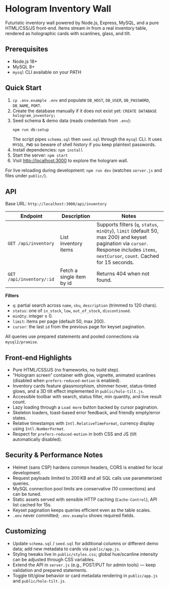 # Hologram Inventory Wall

Futuristic inventory wall powered by Node.js, Express, MySQL, and a pure HTML/CSS/JS front-end. Items stream in from a real inventory table, rendered as holographic cards with scanlines, glass, and tilt.

## Prerequisites

- Node.js 18+
- MySQL 8+
- `mysql` CLI available on your PATH

## Quick Start

1. `cp .env.example .env` and populate `DB_HOST`, `DB_USER`, `DB_PASSWORD`, `DB_NAME`, `PORT`.
2. Create the database manually if it does not exist yet: `CREATE DATABASE hologram_inventory;`
3. Seed schema & demo data (reads credentials from `.env`):
   ```bash
   npm run db:setup
   ```
   The script pipes `schema.sql` then `seed.sql` through the `mysql` CLI. It uses `MYSQL_PWD` so beware of shell history if you keep plaintext passwords.
4. Install dependencies: `npm install`
5. Start the server: `npm start`
6. Visit [http://localhost:3000](http://localhost:3000) to explore the hologram wall.

For live reloading during development: `npm run dev` (watches `server.js` and files under `public/`).

## API

Base URL: `http://localhost:3000/api/inventory`

| Endpoint | Description | Notes |
| --- | --- | --- |
| `GET /api/inventory` | List inventory items | Supports filters (`q`, `status`, `minQty`), `limit` (default 50, max 200) and keyset pagination via `cursor`. Response includes `items`, `nextCursor`, `count`. Cached for 15 seconds. |
| `GET /api/inventory/:id` | Fetch a single item by id | Returns 404 when not found. |

**Filters**

- `q`: partial search across `name`, `sku`, `description` (trimmed to 120 chars).
- `status`: one of `in_stock`, `low`, `out_of_stock`, `discontinued`.
- `minQty`: integer ≥ 0.
- `limit`: items per page (default 50, max 200).
- `cursor`: the last `id` from the previous page for keyset pagination.

All queries use prepared statements and pooled connections via `mysql2/promise`.

## Front-end Highlights

- Pure HTML/CSS/JS (no frameworks, no build step).
- “Hologram screen” container with glow, vignette, animated scanlines (disabled when `prefers-reduced-motion` is enabled).
- Inventory cards feature glassmorphism, shimmer hover, status-tinted glows, and a 3D tilt effect implemented in `public/holo-tilt.js`.
- Accessible toolbar with search, status filter, min quantity, and live result count.
- Lazy loading through a `Load more` button backed by cursor pagination.
- Skeleton loaders, toast-based error feedback, and friendly empty/error states.
- Relative timestamps with `Intl.RelativeTimeFormat`, currency display using `Intl.NumberFormat`.
- Respect for `prefers-reduced-motion` in both CSS and JS (tilt automatically disabled).

## Security & Performance Notes

- Helmet (sans CSP) hardens common headers, CORS is enabled for local development.
- Request payloads limited to 200 KB and all SQL calls use parameterized queries.
- MySQL connection pool limits are conservative (10 connections) and can be tuned.
- Static assets served with sensible HTTP caching (`Cache-Control`), API list cached for 15s.
- Keyset pagination keeps queries efficient even as the table scales.
- `.env` never committed; `.env.example` shows required fields.

## Customizing

- Update `schema.sql` / `seed.sql` for additional columns or different demo data; add new metadata to cards via `public/app.js`.
- Styling tweaks live in `public/styles.css`; global hue/scanline intensity can be adjusted through CSS variables.
- Extend the API in `server.js` (e.g., POST/PUT for admin tools) — keep validation and prepared statements.
- Toggle tilt/glow behavior or card metadata rendering in `public/app.js` and `public/holo-tilt.js`.

